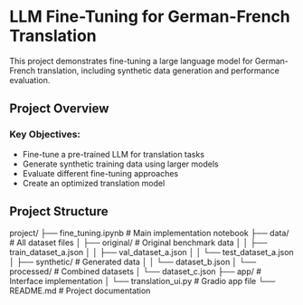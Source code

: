 # LLM Fine-Tuning for German-French Translation

This project demonstrates fine-tuning a large language model for German-French translation, including synthetic data generation and performance evaluation.

## Project Overview

### Key Objectives:

- Fine-tune a pre-trained LLM for translation tasks
- Generate synthetic training data using larger models
- Evaluate different fine-tuning approaches
- Create an optimized translation model

## Project Structure

project/
├── fine_tuning.ipynb          # Main implementation notebook
├── data/                      # All dataset files
│   ├── original/              # Original benchmark data
│   │   ├── train_dataset_a.json
│   │   ├── val_dataset_a.json
│   │   └── test_dataset_a.json
│   ├── synthetic/             # Generated data
│   │   └── dataset_b.json
│   └── processed/            # Combined datasets
│       └── dataset_c.json
├── app/                       # Interface implementation
│   └── translation_ui.py      # Gradio app file
└── README.md                  # Project documentation
